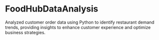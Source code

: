 # FoodHubDataAnalysis
Analyzed customer order data using Python to identify restaurant demand trends, providing insights to enhance customer experience and optimize business strategies.
